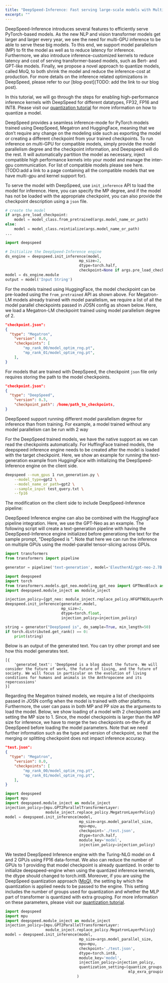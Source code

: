 ```yaml
---
title: "DeepSpeed-Inference: Fast serving large-scale models with Multi-GPU inference and quantization support"
excerpt: ""
---
```


DeepSpeed-Inference introduces several features to efficiently serve PyTorch-based models. As the new NLP and vision transformer models get larger and larger every year, we see the need for multi-GPU inference to be able to serve these big models. To this end, we support model parallelism (MP) to fit the model as well as to reduce latency for inference. Furthermore, we also introduce inference-customized kernels to reduce latency and cost of serving transformer-based models, such as Bert- and GPT-like models. Finally, we propose a novel approach to quantize models, called MoQ, to both shrink the model and reduce the inference-cost at production. For more details on the inference related optimizations in DeepSpeed, please refer to our [blog-post](TODO: add the link to our blog post).

In this tutorial, we will go through the steps for enabling high-performance inference kernels with DeepSpeed for different datatypes, FP32, FP16 and INT8. Please visit our [quantization tutorial](https://www.deepspeed.ai/tutorials/MoQ-tutorial/) for more information on how to quantize a model.

DeepSpeed provides a seamless inference-mode for PyTorch models trained using DeepSpeed, Megatron and HuggingFace, meaning that we don’t require any change on the modeling side such as exporting the model or creating a different checkpoint from your trained checkpoints. To run inference on multi-GPU for compatible models, simply provide the model parallelism degree and the checkpoint information, and Deepspeed will do the rest. It will automatically partition the model as necessary, inject compatible high performance kernels into your model and manage the inter-gpu communication. For list of compatible models please see here. (TODO:add a link to a page containing all the compatible models that we have multi-gpu and kernel support for).

To serve the model with DeepSpeed, use `init_inference` API to load the model for inference. Here, you can specify the MP degree, and if the model has not be loaded with the appropriate checkpoint, you can also provide the checkpoint description using a `json` file.     

```python
# create the model
if args.pre_load_checkpoint:
    model = model_class.from_pretrained(args.model_name_or_path)
else:
    model = model_class.reintialize(args.model_name_or_path)
...

import deepspeed

# Initialize the DeepSpeed-Inference engine
ds_engine = deepspeed.init_inference(model,
                                 mp_size=2,
                                 dtype=torch.half,
                                 checkpoint=None if args.pre_load_checkpoint else args.checkpoint_json)
model = ds_engine.module
output = model('Input String')
```

For the models trained using HuggingFace, the model checkpoint can be pre-loaded using the `from_pretrained` API as shown above. For Megatron-LM models already trained with model parallelism, we require a list of all the model parallel checkpoints passed in JOSN config as shown below. Here, we load a Megatron-LM checkpoint trained using model parallelism degree of 2. 

```json
"checkpoint.json":
{
  "type": "Megatron",
    "version": 0.0,
    "checkpoints": [
        "mp_rank_00/model_optim_rng.pt",
        "mp_rank_01/model_optim_rng.pt",
    ],
}
```
For models that are trained with DeepSpeed, the checkpoint `json` file only requires storing the path to the model checkpoints.
```json
"checkpoint.json":
{
  "type": "DeepSpeed",
    "version": 0.3,
    "checkpoint_path": /home/path_to_checkpoints,
}
```
DeepSpeed support running different model parallelism degree for inference than from training. For example, a model trained without any model parallelism can be run with 2 way 


For the DeepSpeed trained models, we have the native support as we can read the checkpoints automatically. For HuffingFace trained models, the deepspeed inference engine needs to be created after the model is loaded with the target checkpoint. Here, we show an example for running the text-generation example from HuggingFace with initializing the DeepSpeed-Inference engine on the client side.

```bash
deepspeed --num_gpus 1 run_generation.py \
    --model_type=gpt2 \
    --model_name_or_path=gpt2 \
    --sample_input test_query.txt \
    --fp16
```

The modification on the client side to include DeepSpeed-Inference pipeline:

DeepSpeed Inference engine can also be combined with the HuggingFace pipeline integration. Here, we use the GPT-Neo as an example. The following script will create a text-generation pipeline with having the DeepSpeed-Inference engine initialized before generationg the text for the sample prompt, "DeepSpeed is ". Note that here we can run the inference on multiple GPUs using the model-parallel tensor-slicing across GPUs.

```python
import transformers
from transformers import pipeline

generator = pipeline('text-generation', model='EleutherAI/gpt-neo-2.7B')

import deepspeed
import torch
from transformers.models.gpt_neo.modeling_gpt_neo import GPTNeoBlock as gpt_neo
import deepspeed.module_inject as module_inject

injection_policy={gpt_neo: module_inject.replace_policy.HFGPTNEOLayerPolicy}
deepspeed.init_inference(generator.model,
                         mp_size=2,
                         dtype=torch.float,
                         injection_policy=injection_policy)

string = generator("DeepSpeed is", do_sample=True, min_length=50)
if torch.distributed.get_rank() == 0:
    print(string)

```

Below is an output of the generated text.  You can try other prompt and see how this model generates text.

```log
[{
    'generated_text': 'DeepSpeed is a blog about the future. We will consider the future of work, the future of living, and the future of society. We will focus in particular on the evolution of living conditions for humans and animals in the Anthropocene and its repercussions'
}]
```

Regarding the Megatron trained models, we require a list of checkpoints passed in JOSN config when the model is trained with other platforms. Furthermore, the user can pass in both MP and PP size as the arguments to load the model. Below, we show loading of a model with 2 checkpoints and setting the MP size to 1. Since, the model checkpoints is larger than the MP size for inference, we have to merge the two checkpoints on-the-fly at DeepSpeed before loading the model parameters. Note that we need further information such as the type and version of checkpoint, so that the merging or splitting checkpoint does not impact inference accuracy.


```json
"test.json":
{
  "type": "Megatron",
    "version": 0.0,
    "checkpoints": [
        "mp_rank_00/model_optim_rng.pt",
        "mp_rank_01/model_optim_rng.pt",
    ],
}
```

```python
import deepspeed
import mpu
import deepspeed.module_inject as module_inject
injection_policy={mpu.GPT2ParallelTransformerLayer:
                  module_inject.replace_policy.MegatronLayerPolicy}
model = deepspeed.init_inference(model,
                                 mp_size=args.model_parallel_size,
                                 mpu=mpu,
                                 checkpoint='./test.json',
                                 dtype=torch.half,
                                 module_key='model',
                                 injection_policy=injection_policy)
```

We tested DeepSpeed Inference engine with the Turing-NLG model on 4 and 2 GPUs using FP16 data-format. We also can reduce the number of GPUs to 1 providing that model checkpoint is already quantized. In order to initialize deepspeed-engine when using the quantized inference kernels, the dtype should changed to torch.int8. Moreover, if you are using the DeepSpeed quantization approach ([MoQ](https://www.deepspeed.ai/posts/2021-05-05-MoQ/)), the setting by which the quantization is applied needs to be passed to the engine. This setting includes the number of groups used for quantization and whether the MLP part of transformer is quantized with extra grouping. For more information on these parameters, please visit our [quantization tutorial](https://www.deepspeed.ai/tutorials/MoQ-tutorial/).


```python
import deepspeed
import mpu
import deepspeed.module_inject as module_inject
injection_policy={mpu.GPT2ParallelTransformerLayer:
                  module_inject.replace_policy.MegatronLayerPolicy}
model = deepspeed.init_inference(model,
                                 mp_size=args.model_parallel_size,
                                 mpu=mpu,
                                 checkpoint='./test.json',
                                 dtype=torch.int8,
                                 module_key='model',
                                 injection_policy=injection_policy,
                                 quantization_setting=(quantize_groups,
                                                       mlp_exra_grouping)
                                )
```

